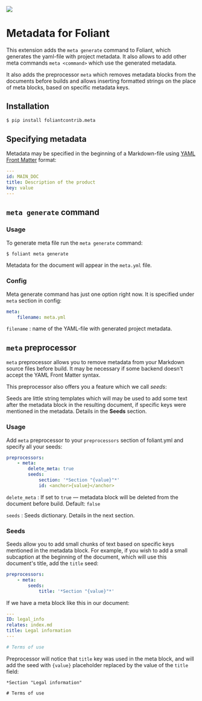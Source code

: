 ![](https://img.shields.io/pypi/v/foliantcontrib.meta.svg)

# Metadata for Foliant

This extension adds the `meta generate` command to Foliant, which generates the yaml-file with project metadata. It also allows to add other meta commands `meta <command>` which use the generated metadata.

It also adds the preprocessor `meta` which removes metadata blocks from the documents before builds and allows inserting formatted strings on the place of meta blocks, based on specific metadata keys.

## Installation

```bash
$ pip install foliantcontrib.meta
```

## Specifying metadata

Metadata may be specified in the beginning of a Markdown-file using [YAML Front Matter](http://www.yaml.org/spec/1.2/spec.html#id2760395) format:

```yaml
---
id: MAIN_DOC
title: Description of the product
key: value
---
```

## `meta generate` command

### Usage

To generate meta file run the `meta generate` command:

```bash
$ foliant meta generate
```

Metadata for the document will appear in the `meta.yml` file.

### Config

Meta generate command has just one option right now. It is specified under `meta` section in config:

```yaml
meta:
    filename: meta.yml
```

`filename`
:   name of the YAML-file with generated project metadata.

## `meta` preprocessor

`meta` preprocessor allows you to remove metadata from your Markdown source files before build. It may be necessary if some backend doesn't accept the YAML Front Matter syntax.

This preprocessor also offers you a feature which we call *seeds*:

Seeds are little string templates which will may be used to add some text after the metadata block in the resulting document, if specific keys were mentioned in the metadata. Details in the **Seeds** section.

### Usage

Add `meta` preprocessor to your `preprocessors` section of foliant.yml and specify all your seeds:

```yaml
preprocessors:
    - meta:
        delete_meta: true
        seeds:
            section: '*Section "{value}"*'
            id: <anchor>{value}</anchor>
```

`delete_meta`
:   If set to `true` — metadata block will be deleted from the document before build. Default: `false`

`seeds`
:   Seeds dictionary. Details in the next section.

### Seeds

Seeds allow you to add small chunks of text based on specific keys mentioned in the metadata block. For example, if you wish to add a small subcaption at the beginning of the document, which will use this document's title, add the `title` seed:

```yaml
preprocessors:
    - meta:
        seeds:
            title: '*Section "{value}"*'
```

If we have a meta block like this in our document:

```yaml
---
ID: legal_info
relates: index.md
title: Legal information
---

# Terms of use
```

Preprocessor will notice that `title` key was used in the meta block, and will add the seed with `{value}` placeholder replaced by the value of the `title` field:

```
*Section "Legal information"

# Terms of use
```
